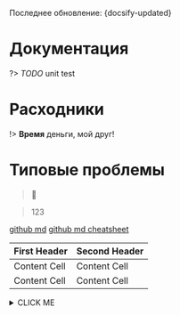 Последнее обновление: {docsify-updated}

# Документация

?> _TODO_ unit test

# Расходники

!> **Время** деньги, мой друг!

# Типовые проблемы

> :100:

> 123

[github md](https://docs.github.com/en/get-started/writing-on-github/getting-started-with-writing-and-formatting-on-github/basic-writing-and-formatting-syntax)
[github md cheatsheet](https://github.com/adam-p/markdown-here/wiki/Markdown-Cheatsheet)

| First Header  | Second Header |
| ------------- | ------------- |
| Content Cell  | Content Cell  |
| Content Cell  | Content Cell  |

<details><summary>CLICK ME</summary>
<p>

#### We can hide anything, even code!

```ruby
   puts "Hello World"
```

</p>
</details>
